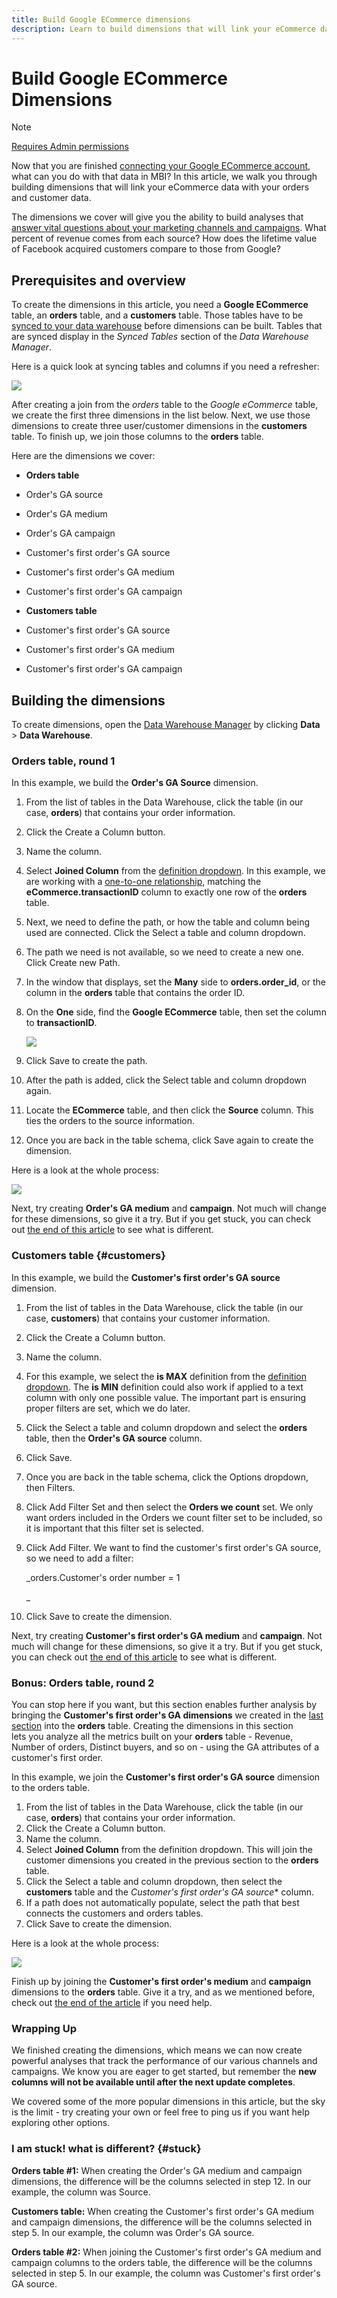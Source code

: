 ```yaml
---
title: Build Google ECommerce dimensions
description: Learn to build dimensions that will link your eCommerce data with your orders and customer data.
---
```

# Build Google ECommerce Dimensions

>[!NOTE]
>
>[Requires Admin permissions](../../administrator/user-management/user-management.md)

Now that you are finished [connecting your Google ECommerce account](../data-analyst/importing-data/integrations/google-ecommerce.md), what can you do with that data in MBI? In this article, we walk you through building dimensions that will link your eCommerce data with your orders and customer data.

The dimensions we cover will give you the ability to build analyses that [answer vital questions about your marketing channels and campaigns](../data-analyst/analysis/most-value-source-channel.md). What percent of revenue comes from each source? How does the lifetime value of Facebook acquired customers compare to those from Google?

## Prerequisites and overview

To create the dimensions in this article, you need a **Google ECommerce** table, an **orders** table, and a **customers** table. Those tables have to be [synced to your data warehouse](../data-analyst/data-warehouse-mgr/tour-dwm.md) before dimensions can be built. Tables that are synced display in the _Synced Tables_ section of the _Data Warehouse Manager_.

Here is a quick look at syncing tables and columns if you need a refresher:

![](../../mbi/assets//Syncing_New_Columns.gif)

After creating a join from the _orders_ table to the _Google eCommerce_ table, we create the first three dimensions in the list below. Next, we use those dimensions to create three user/customer dimensions in the **customers** table. To finish up, we join those columns to the **orders** table.

Here are the dimensions we cover:

* **Orders table**

* Order's GA source
* Order's GA medium
* Order's GA campaign
* Customer's first order's GA source
* Customer's first order's GA medium
* Customer's first order's GA campaign

* **Customers table**

* Customer's first order's GA source
* Customer's first order's GA medium
* Customer's first order's GA campaign

## Building the dimensions

To create dimensions, open the [Data Warehouse Manager](../data-warehouse-mgr/tour-dwm.md) by clicking **Data** > **Data Warehouse**.

### Orders table, round 1

In this example, we build the **Order's GA Source** dimension.

1. From the list of tables in the Data Warehouse, click the table (in our case, **orders**) that contains your order information.
1. Click the Create a Column button.
1. Name the column.
1. Select **Joined Column** from the [definition dropdown](../data-warehouse-mgr/calc-column-types.md). In this example, we are working with a [one-to-one relationship](../data-warehouse-mgr/table-relationships.md), matching the **eCommerce.transactionID** column to exactly one row of the **orders** table.
1. Next, we need to define the path, or how the table and column being used are connected. Click the Select a table and column dropdown.
1. The path we need is not available, so we need to create a new one. Click Create new Path.
1. In the window that displays, set the **Many** side to **orders.order\_id**, or the column in the **orders** table that contains the order ID.
1. On the **One** side, find the **Google ECommerce** table, then set the column to **transactionID**.

    ![](../../mbi/assets//Screen_Shot_2015-11-12_at_5.05.57_PM.png)

1. Click Save to create the path.
1. After the path is added, click the Select table and column dropdown again.
1. Locate the **ECommerce** table, and then click the **Source** column. This ties the orders to the source information.
1. Once you are back in the table schema, click Save again to create the dimension.

Here is a look at the whole process:

![](../../mbi/assets//help_center.gif)

Next, try creating **Order's GA medium** and **campaign**. Not much will change for these dimensions, so give it a try. But if you get stuck, you can check out [the end of this article](#stuck) to see what is different.

### Customers table {#customers}

In this example, we build the **Customer's first order's GA source** dimension.

1. From the list of tables in the Data Warehouse, click the table (in our case, **customers**) that contains your customer information.
1. Click the Create a Column button.
1. Name the column.
1. For this example, we select the **is MAX** definition from the [definition dropdown](../data-analyst/data-warehouse-mgr/calc-column-types.md). The **is MIN** definition could also work if applied to a text column with only one possible value. The important part is ensuring proper filters are set, which we do later.
1. Click the Select a table and column dropdown and select the **orders** table, then the **Order's GA source** column.
1. Click Save.
1. Once you are back in the table schema, click the Options dropdown, then Filters.
1. Click Add Filter Set and then select the **Orders we count** set. We only want orders included in the Orders we count filter set to be included, so it is important that this filter set is selected.
1. Click Add Filter. We want to find the customer's first order's GA source, so we need to add a filter:

    _orders.Customer's order number = 1

    _
1. Click Save to create the dimension.

Next, try creating **Customer's first order's GA medium** and **campaign**. Not much will change for these dimensions, so give it a try. But if you get stuck, you can check out [the end of this article](#stuck) to see what is different.

### Bonus: Orders table, round 2

You can stop here if you want, but this section enables further analysis by bringing the **Customer's first order's GA dimensions** we created in the [last section](#customers) into the **orders** table. Creating the dimensions in this section lets you analyze all the metrics built on your **orders** table - Revenue, Number of orders, Distinct buyers, and so on - using the GA attributes of a customer's first order.

In this example, we join the **Customer's first order's GA source** dimension to the orders table.

1. From the list of tables in the Data Warehouse, click the table (in our case, **orders**) that contains your order information.
1. Click the Create a Column button.
1. Name the column.
1. Select **Joined Column** from the definition dropdown. This will join the customer dimensions you created in the previous section to the **orders** table.
1. Click the Select a table and column dropdown, then select the **customers** table and the *Customer's first order's GA source** column.
1. If a path does not automatically populate, select the path that best connects the customers and orders tables.
1. Click Save to create the dimension.

Here is a look at the whole process:

![](../../mbi/assets//help_center2.gif)

Finish up by joining the **Customer's first order's medium** and **campaign** dimensions to the **orders** table. Give it a try, and as we mentioned before, check out [the end of the article](#stuck) if you need help.

### Wrapping Up

We finished creating the dimensions, which means we can now create powerful analyses that track the performance of our various channels and campaigns. We know you are eager to get started, but remember the **new columns will not be available until after the next update completes**.

We covered some of the more popular dimensions in this article, but the sky is the limit - try creating your own or feel free to ping us if you want help exploring other options. 

### I am stuck! what is different? {#stuck}

**Orders table #1:** When creating the Order's GA medium and campaign dimensions, the difference will be the columns selected in step 12. In our example, the column was Source.

**Customers table:** When creating the Customer's first order's GA medium and campaign dimensions, the difference will be the columns selected in step 5. In our example, the column was Order's GA source.

**Orders table #2:** When joining the Customer's first order's GA medium and campaign columns to the orders table, the difference will be the columns selected in step 5. In our example, the column was Customer's first order's GA source.
